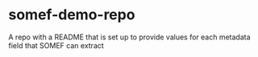 # somef-demo-repo
A repo with a README that is set up to provide values for each metadata field that SOMEF can extract 

